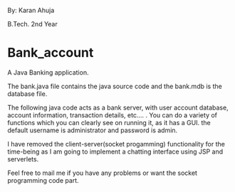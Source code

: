 By: Karan Ahuja

B.Tech. 2nd Year

Bank_account
============

A Java Banking application.

The bank.java file contains the java source code and the bank.mdb is the database file.

The following java code acts as a bank server, with user account database, account information, transaction details, etc…. .
You can do a variety of functions which you can clearly see on running it, as it has a GUI.
the default username is administrator and password is admin.

I have removed the client-server(socket progamming) functionality for the time-being as I am going to implement a
chatting interface using JSP and serverlets.

Feel free to mail me if you have any problems or want the socket programming code part.

